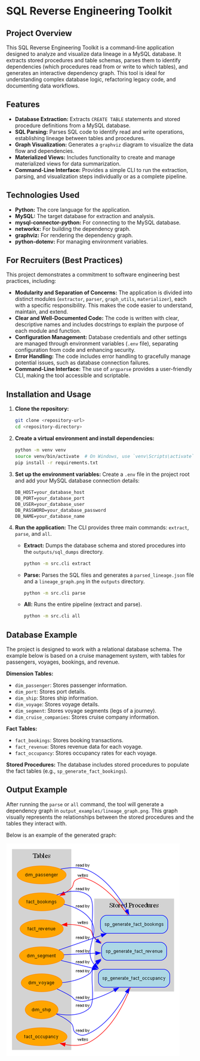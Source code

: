 # SQL Reverse Engineering Toolkit

## Project Overview

This SQL Reverse Engineering Toolkit is a command-line application designed to analyze and visualize data lineage in a MySQL database. It extracts stored procedures and table schemas, parses them to identify dependencies (which procedures read from or write to which tables), and generates an interactive dependency graph. This tool is ideal for understanding complex database logic, refactoring legacy code, and documenting data workflows.

## Features

- **Database Extraction:** Extracts `CREATE TABLE` statements and stored procedure definitions from a MySQL database.
- **SQL Parsing:** Parses SQL code to identify read and write operations, establishing lineage between tables and procedures.
- **Graph Visualization:** Generates a `graphviz` diagram to visualize the data flow and dependencies.
- **Materialized Views:** Includes functionality to create and manage materialized views for data summarization.
- **Command-Line Interface:** Provides a simple CLI to run the extraction, parsing, and visualization steps individually or as a complete pipeline.

## Technologies Used

- **Python:** The core language for the application.
- **MySQL:** The target database for extraction and analysis.
- **mysql-connector-python:** For connecting to the MySQL database.
- **networkx:** For building the dependency graph.
- **graphviz:** For rendering the dependency graph.
- **python-dotenv:** For managing environment variables.

## For Recruiters (Best Practices)

This project demonstrates a commitment to software engineering best practices, including:

- **Modularity and Separation of Concerns:** The application is divided into distinct modules (`extractor`, `parser`, `graph_utils`, `materializer`), each with a specific responsibility. This makes the code easier to understand, maintain, and extend.
- **Clear and Well-Documented Code:** The code is written with clear, descriptive names and includes docstrings to explain the purpose of each module and function.
- **Configuration Management:** Database credentials and other settings are managed through environment variables (`.env` file), separating configuration from code and enhancing security.
- **Error Handling:** The code includes error handling to gracefully manage potential issues, such as database connection failures.
- **Command-Line Interface:** The use of `argparse` provides a user-friendly CLI, making the tool accessible and scriptable.

## Installation and Usage

1. **Clone the repository:**
   ```bash
   git clone <repository-url>
   cd <repository-directory>
   ```

2. **Create a virtual environment and install dependencies:**
   ```bash
   python -m venv venv
   source venv/bin/activate  # On Windows, use `venv\Scripts\activate`
   pip install -r requirements.txt
   ```

3. **Set up the environment variables:**
   Create a `.env` file in the project root and add your MySQL database connection details:
   ```
   DB_HOST=your_database_host
   DB_PORT=your_database_port
   DB_USER=your_database_user
   DB_PASSWORD=your_database_password
   DB_NAME=your_database_name
   ```

4. **Run the application:**
   The CLI provides three main commands: `extract`, `parse`, and `all`.

   - **Extract:** Dumps the database schema and stored procedures into the `outputs/sql_dumps` directory.
     ```bash
     python -m src.cli extract
     ```

   - **Parse:** Parses the SQL files and generates a `parsed_lineage.json` file and a `lineage_graph.png` in the `outputs` directory.
     ```bash
     python -m src.cli parse
     ```

   - **All:** Runs the entire pipeline (extract and parse).
     ```bash
     python -m src.cli all
     ```

## Database Example

The project is designed to work with a relational database schema. The example below is based on a cruise management system, with tables for passengers, voyages, bookings, and revenue.

**Dimension Tables:**
- `dim_passenger`: Stores passenger information.
- `dim_port`: Stores port details.
- `dim_ship`: Stores ship information.
- `dim_voyage`: Stores voyage details.
- `dim_segment`: Stores voyage segments (legs of a journey).
- `dim_cruise_companies`: Stores cruise company information.

**Fact Tables:**
- `fact_bookings`: Stores booking transactions.
- `fact_revenue`: Stores revenue data for each voyage.
- `fact_occupancy`: Stores occupancy rates for each voyage.

**Stored Procedures:**
The database includes stored procedures to populate the fact tables (e.g., `sp_generate_fact_bookings`).

## Output Example

After running the `parse` or `all` command, the tool will generate a dependency graph in `output_examples/lineage_graph.png`. This graph visually represents the relationships between the stored procedures and the tables they interact with.

Below is an example of the generated graph:

![Lineage Graph](output_examples/lineage_graph.png)